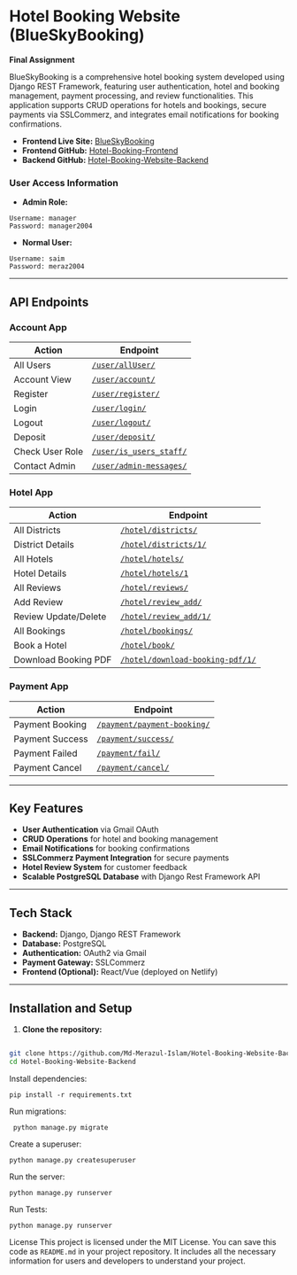 # Hotel Booking Website (BlueSkyBooking)

**Final Assignment**

BlueSkyBooking is a comprehensive hotel booking system developed using Django REST Framework, featuring user authentication, hotel and booking management, payment processing, and review functionalities. This application supports CRUD operations for hotels and bookings, secure payments via SSLCommerz, and integrates email notifications for booking confirmations.

- **Frontend Live Site:** [BlueSkyBooking](https://bluskybooking.netlify.app/)
- **Frontend GitHub:** [Hotel-Booking-Frontend](https://github.com/Md-Merazul-Islam/Hotel-Booking-Frontend)
- **Backend GitHub:** [Hotel-Booking-Website-Backend](https://github.com/Md-Merazul-Islam/Hotel-Booking-Website-Backend)

### User Access Information
- **Admin Role:**
```
Username: manager
Password: manager2004
```

- **Normal User:**
```
Username: saim
Password: meraz2004
```


---

## API Endpoints

### Account App
| Action                | Endpoint                                                               |
|-----------------------|------------------------------------------------------------------------|
| All Users             | [`/user/allUser/`](https://hotel-booking-website-backend.vercel.app/user/allUser/) |
| Account View          | [`/user/account/`](https://hotel-booking-website-backend.vercel.app/user/account/) |
| Register              | [`/user/register/`](https://hotel-booking-website-backend.vercel.app/user/register/) |
| Login                 | [`/user/login/`](https://hotel-booking-website-backend.vercel.app/user/login/) |
| Logout                | [`/user/logout/`](https://hotel-booking-website-backend.vercel.app/user/logout/) |
| Deposit               | [`/user/deposit/`](https://hotel-booking-website-backend.vercel.app/user/deposit/) |
| Check User Role       | [`/user/is_users_staff/`](https://hotel-booking-website-backend.vercel.app/user/is_users_staff/) |
| Contact Admin         | [`/user/admin-messages/`](https://hotel-booking-website-backend.vercel.app/user/admin-messages/) |

### Hotel App
| Action                | Endpoint                                                               |
|-----------------------|------------------------------------------------------------------------|
| All Districts         | [`/hotel/districts/`](https://hotel-booking-website-backend.vercel.app/hotel/districts/) |
| District Details      | [`/hotel/districts/1/`](https://hotel-booking-website-backend.vercel.app/hotel/districts/1/) |
| All Hotels            | [`/hotel/hotels/`](https://hotel-booking-website-backend.vercel.app/hotel/hotels/) |
| Hotel Details         | [`/hotel/hotels/1`](https://hotel-booking-website-backend.vercel.app/hotel/hotels/1) |
| All Reviews           | [`/hotel/reviews/`](https://hotel-booking-website-backend.vercel.app/hotel/reviews/) |
| Add Review            | [`/hotel/review_add/`](https://hotel-booking-website-backend.vercel.app/hotel/review_add/) |
| Review Update/Delete  | [`/hotel/review_add/1/`](https://hotel-booking-website-backend.vercel.app/hotel/review_add/1/) |
| All Bookings          | [`/hotel/bookings/`](https://hotel-booking-website-backend.vercel.app/hotel/bookings/) |
| Book a Hotel          | [`/hotel/book/`](https://hotel-booking-website-backend.vercel.app/hotel/book/) |
| Download Booking PDF  | [`/hotel/download-booking-pdf/1/`](https://hotel-booking-website-backend.vercel.app/hotel/download-booking-pdf/1/) |

### Payment App
| Action                | Endpoint                                                               |
|-----------------------|------------------------------------------------------------------------|
| Payment Booking       | [`/payment/payment-booking/`](https://hotel-booking-website-backend.vercel.app/payment/payment-booking/) |
| Payment Success       | [`/payment/success/`](https://hotel-booking-website-backend.vercel.app/payment/success/) |
| Payment Failed        | [`/payment/fail/`](https://hotel-booking-website-backend.vercel.app/payment/fail/) |
| Payment Cancel        | [`/payment/cancel/`](https://hotel-booking-website-backend.vercel.app/payment/cancel/) |

---

## Key Features
- **User Authentication** via Gmail OAuth
- **CRUD Operations** for hotel and booking management
- **Email Notifications** for booking confirmations
- **SSLCommerz Payment Integration** for secure payments
- **Hotel Review System** for customer feedback
- **Scalable PostgreSQL Database** with Django Rest Framework API

---

## Tech Stack
- **Backend:** Django, Django REST Framework
- **Database:** PostgreSQL
- **Authentication:** OAuth2 via Gmail
- **Payment Gateway:** SSLCommerz
- **Frontend (Optional):** React/Vue (deployed on Netlify)

---

## Installation and Setup

1. **Clone the repository:**
 ```bash
 
git clone https://github.com/Md-Merazul-Islam/Hotel-Booking-Website-Backend.git
cd Hotel-Booking-Website-Backend
```

Install dependencies:
```
pip install -r requirements.txt

```
Run migrations:
```
 python manage.py migrate
```

Create a superuser:
```
python manage.py createsuperuser
```
Run the server:
```
python manage.py runserver
```

Run Tests:

```
python manage.py runserver
```


License
This project is licensed under the MIT License.
You can save this code as `README.md` in your project repository. It includes all the necessary information for users and developers to understand your project.






